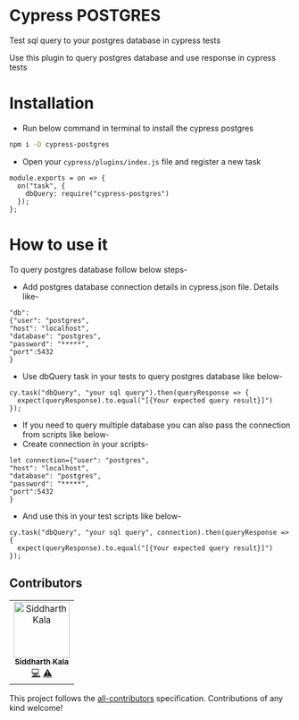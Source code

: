 # Cypress POSTGRES

Test sql query to your postgres database in cypress tests

Use this plugin to query postgres database and use response in cypress tests

# Installation
* Run below command in terminal to install the cypress postgres
```bash
npm i -D cypress-postgres

```
* Open your `cypress/plugins/index.js` file and register a new task
```
module.exports = on => {
  on("task", {
    dbQuery: require("cypress-postgres")
  });
};
```

# How to use it

To query postgres database follow below steps-
* Add postgres database connection details in cypress.json file. Details like-
```
"db":
{"user": "postgres",
"host": "localhost",
"database": "postgres",
"password": "*****",
"port":5432
}
```

* Use dbQuery task in your tests to query postgres database like below-
```
cy.task("dbQuery", "your sql query").then(queryResponse => {
  expect(queryResponse).to.equal("[{Your expected query result}]")
});
```
* If you need to query multiple database you can also pass the connection from scripts like below-
* Create connection in your scripts-
```
let connection={"user": "postgres",
"host": "localhost",
"database": "postgres",
"password": "*****",
"port":5432
}
```
* And use this in your test scripts like below-
```
cy.task("dbQuery", "your sql query", connection).then(queryResponse => {
  expect(queryResponse).to.equal("[{Your expected query result}]")
});
```
## Contributors


<!-- ALL-CONTRIBUTORS-LIST:START - Do not remove or modify this section -->
<!-- prettier-ignore -->
<table><tr><td align="center"><a href="https://www.linkedin.com/in/siddharth-kala-575ba6175/"><img src="https://media-exp1.licdn.com/dms/image/C4E03AQFSKgEAqprkcA/profile-displayphoto-shrink_400_400/0?e=1602115200&amp;v=beta&amp;t=dXeAXbqHe7MyENd7o8zdH_bbAFdffnAdVx3rsQkygjg" width="100px;" alt="Siddharth Kala"/><br /><sub><b>Siddharth Kala</b></sub></a><br /><a href="https://github.com/siddharth23/cypress-postgres.git" title="Code">💻</a> <a href="https://github.com/siddharth23/cypress-postgres.git" title="Tests">⚠️</a></td></tr></table>

<!-- ALL-CONTRIBUTORS-LIST:END -->

This project follows the [all-contributors](https://github.com/all-contributors/all-contributors) specification. Contributions of any kind welcome!
